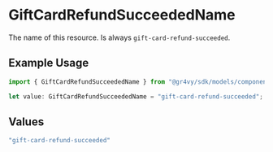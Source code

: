 # GiftCardRefundSucceededName

The name of this resource. Is always `gift-card-refund-succeeded`.

## Example Usage

```typescript
import { GiftCardRefundSucceededName } from "@gr4vy/sdk/models/components";

let value: GiftCardRefundSucceededName = "gift-card-refund-succeeded";
```

## Values

```typescript
"gift-card-refund-succeeded"
```